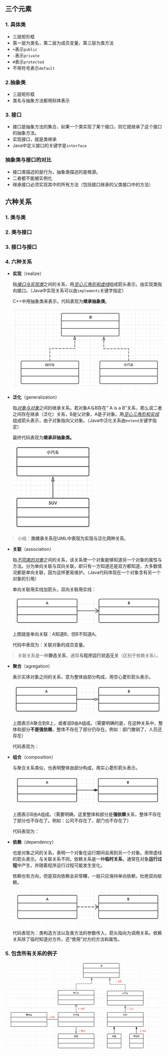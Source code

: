 ## 三个元素

### 1. 具体类

* 三层矩形框
* 第一层为类名，第二层为成员变量，第三层为类方法
* `+`表示`public`
* `-`表示`private`
* `#`表示`protected`
* 不带符号表示`default`



### 2.抽象类

* 三层矩形框
* 类名与抽象方法都用斜体表示



### 3. 接口

* 接口是抽象方法的集合，如果一个类实现了某个接口，则它就继承了这个接口的抽象方法。
* 实现接口，就是类继承
* Java中定义接口的关键字是`interface`



### 抽象类与接口的对比

* 接口类描述的是行为，抽象类描述的是根源。
* 二者都不能被实例化
* 继承接口必须实现其中的所有方法（包括接口继承的父类接口中的方法）



## 六种关系

### 1. 类与类



### 2. 类与接口



### 3. 接口与接口



### 4. 六种关系

* **实现**（realize）

    指<u>*接口与实现类*</u>之间的关系，用<u>*空心三角形和虚线*</u>组成箭头表示。由实现类指向接口。（Java中实现关系可以由`implements`关键字指定）

    C++中用抽象类来表示，代码表现为**继承抽象类**。

    <img src="https://raw.githubusercontent.com/huibazdy/TyporaPicture/main/202209011745422.png" alt="image-20220901174524381"  />

    

* **泛化**（generalization）

    指<u>*对象与对象*</u>之间的继承关系。若对象A与B存在“ A is a B”关系，那么说二者之间存在继承（泛化）关系，B是父对象，A是子对象。用<u>*空心三角形和实线*</u>组成箭头表示，由子对象指向父对象。（Java中泛化关系由`extend`关键字指定）

    最终代码表现为**继承非抽象类。**

    ![image-20220901174757715](https://raw.githubusercontent.com/huibazdy/TyporaPicture/main/202209011747741.png)

> 小结：**类继承关系在UML中表现为实现与泛化两种关系**。



* **关联**（association）

    指<u>*不同类的对象*</u>之间的关系，该关系使一个对象能够知道另一个对象的属性与方法。分为单向关联与双向关联，即只有一方知道还是双方都知道，大多数情况都是单向关联，因为这样更易维护。（Java代码体现在一个对象含有另一个对象的引用）

    单向关联用实线加箭头，双向关联用实线：

    ![image-20220901193345951](https://raw.githubusercontent.com/huibazdy/TyporaPicture/main/202209011933981.png)

    上图就是单向关联：A知道B，但B不知道A。

    代码中表现为：关联对象的成员变量。

> 关联关系是一种**静态关系**，通常**与程序运行状态无关**（区别于依赖关系）。



* **聚合**（agregation）

    表示实体对象之间的关系，意为整体由部分构成，用空心菱形箭头表示。

    ![image-20220901194020933](https://raw.githubusercontent.com/huibazdy/TyporaPicture/main/202209011940961.png)

    上图表示A聚合到B上，或者说B由A组成。（需要明确的是，在这种关系中，整体和部分**不是强依赖**，整体不存在了部分仍存在。例如：部门撤销了，人员还存在）

    代码表现为：

    

* **组合**（composition）

    与聚合关系类似，也表明整体由部分构成，用实心菱形箭头表示。

    ![image-20220901194519876](https://raw.githubusercontent.com/huibazdy/TyporaPicture/main/202209011945903.png)

    上图表示B由A组成。（需要明确，这里整体和部分是**强依赖**关系，整体不存在了部分也不存在了。例如：公司不存在了，部门也不存在了）

    代码表现为：

    

* **依赖**（dependency）

    也是对象之间的关系，表明一个对象在运行期间会用到另一个对象。用带虚线的箭头表示。与关联关系不同，依赖关系是一种**临时关系**，通常在对象**运行过程**中产生，并随着程序运行过程可能发生变化。

    依赖也有方向，但是双向依赖会非常糟，一般只应保持单向依赖，杜绝双向依赖。

    ![image-20220901201956061](https://raw.githubusercontent.com/huibazdy/TyporaPicture/main/202209012019090.png)

    代码表现为：类构造方法以及类方法的参数传入，箭头指向为调用关系。依赖关系除了临时知道对方外，还“使用”对方的方法和属性。



### 5. 包含所有关系的例子

![image-20220901203623670](https://raw.githubusercontent.com/huibazdy/TyporaPicture/main/202209012036729.png)

###### 
